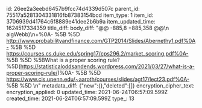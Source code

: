 id: 26ee2a3eebd6457b9fcc74d4339d507c
parent_id: 75517a5281304331816fb87383154bcd
item_type: 1
item_id: 3706939d41764c6f8889e41dee2b6b9a
item_updated_time: 1624517334359
title_diff: 
body_diff: "@@ -885,8 +885,358 @@\\n aigWebb)\\n+%0A- %5B %5D http://www.probabilityandfinance.com/GTP2014/Slides/Abernethy1.pdf%0A- %5B %5D https://courses.cs.duke.edu/spring17/cps296.2/market_scoring.pdf%0A- %5B %5D %5BWhat is a proper scoring rule?%5D(https://statisticaloddsandends.wordpress.com/2021/03/27/what-is-a-proper-scoring-rule/)%0A- %5B %5D https://www.cis.upenn.edu/~aaroth/courses/slides/agt17/lect23.pdf%0A- %5B %5D \\n"
metadata_diff: {"new":{},"deleted":[]}
encryption_cipher_text: 
encryption_applied: 0
updated_time: 2021-06-24T06:57:09.599Z
created_time: 2021-06-24T06:57:09.599Z
type_: 13
